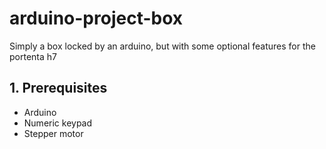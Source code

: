 # arduino-project-box
Simply a box locked by an arduino, but with some optional features for the portenta h7

## 1. Prerequisites
 * Arduino
 * Numeric keypad
 * Stepper motor
